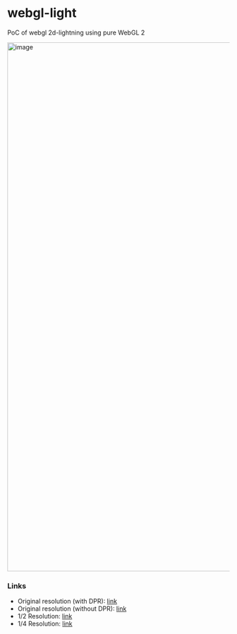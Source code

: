 # webgl-light
PoC of webgl 2d-lightning using pure WebGL 2

<img width="1200" alt="image" src="https://github.com/DrA1ex/webgl-light/assets/1194059/0a19b80a-0541-44ba-ab22-6f73b9b6a420">


### Links
- Original resolution (with DPR): [link](https://dra1ex.github.io/webgl-light)
- Original resolution (without DPR): [link](https://dra1ex.github.io/webgl-light?render_scale=1)
- 1/2 Resolution: [link](https://dra1ex.github.io/webgl-light?render_scale=0.5)
- 1/4 Resolution: [link](https://dra1ex.github.io/webgl-light?render_scale=0.25)
